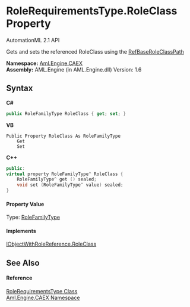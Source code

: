 # RoleRequirementsType.RoleClass Property 
AutomationML 2.1 API 

Gets and sets the referenced RoleClass using the <a href="P_Aml_Engine_CAEX_RoleRequirementsType_RefBaseRoleClassPath">RefBaseRoleClassPath</a>

**Namespace:**&nbsp;<a href="N_Aml_Engine_CAEX">Aml.Engine.CAEX</a><br />**Assembly:**&nbsp;AML.Engine (in AML.Engine.dll) Version: 1.6

## Syntax

**C#**<br />
``` C#
public RoleFamilyType RoleClass { get; set; }
```

**VB**<br />
``` VB
Public Property RoleClass As RoleFamilyType
	Get
	Set
```

**C++**<br />
``` C++
public:
virtual property RoleFamilyType^ RoleClass {
	RoleFamilyType^ get () sealed;
	void set (RoleFamilyType^ value) sealed;
}
```


#### Property Value
Type: <a href="T_Aml_Engine_CAEX_RoleFamilyType">RoleFamilyType</a>

#### Implements
<a href="P_Aml_Engine_CAEX_IObjectWithRoleReference_RoleClass">IObjectWithRoleReference.RoleClass</a><br />

## See Also


#### Reference
<a href="T_Aml_Engine_CAEX_RoleRequirementsType">RoleRequirementsType Class</a><br /><a href="N_Aml_Engine_CAEX">Aml.Engine.CAEX Namespace</a><br />